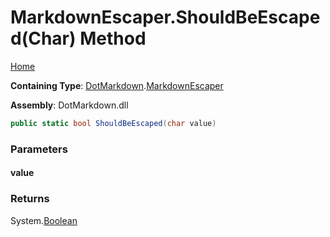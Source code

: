 <a name="_top"></a>

# MarkdownEscaper\.ShouldBeEscaped\(Char\) Method

[Home](../../../README.md#_top)

**Containing Type**: [DotMarkdown](../../README.md#_top)\.[MarkdownEscaper](../README.md#_top)

**Assembly**: DotMarkdown\.dll

```csharp
public static bool ShouldBeEscaped(char value)
```

### Parameters

#### value

### Returns

System\.[Boolean](https://docs.microsoft.com/en-us/dotnet/api/system.boolean)


